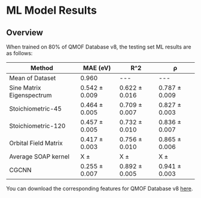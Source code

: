# ML Model Results

## Overview
When trained on 80% of QMOF Database v8, the testing set ML results are as follows:
 
| Method | MAE (eV) | R^2 | ρ |
| ----------- | ----------- | ----------- | ----------- |
| Mean of Dataset | 0.960 | --- | --- |
| Sine Matrix Eigenspectrum | 0.542 ± 0.009 | 0.622 ± 0.016 | 0.787 ± 0.009 |
| Stoichiometric-45 | 0.464 ± 0.005 | 0.709 ± 0.007 | 0.827 ± 0.003 |
| Stoichiometric-120 | 0.457 ± 0.005 | 0.732 ± 0.010 | 0.836 ± 0.007 |
| Orbital Field Matrix | 0.417 ± 0.003 | 0.756 ± 0.010 | 0.865 ± 0.006 |
| Average SOAP kernel | X ± | X ± | X ± |
| CGCNN | 0.255 ± 0.007 | 0.892 ± 0.005 | 0.941 ± 0.003 |

You can download the corresponding features for QMOF Database v8 [here](https://nuwildcat.sharepoint.com/:f:/s/TGS-QMOF/Es-51y1ZLmlDmoYOemYqArsBMtyAmG5qAs6UBFHh3C968g?e=0PIJsg).
